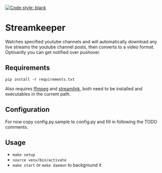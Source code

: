 [![Code style: black](https://img.shields.io/badge/code%20style-black-000000.svg)](https://github.com/psf/black)

# Streamkeeper

Watches specified youtube channels and will automatically download any live streams the youtube channel posts, then converts to a video format. Optioanlly you can get notified over pushover.


## Requirements

`pip install -r requirements.txt`

Also requires [ffmpeg](https://ffmpeg.org/) and [streamlink](https://github.com/streamlink/streamlink), both need to be installed and executables in the current path.

## Configuration

For now copy config.py.sample to config.py and fill in following the TODO comments.


## Usage

* `make setup`
* `source venv/bin/activate`
* `make start` or `make daemon` to background it